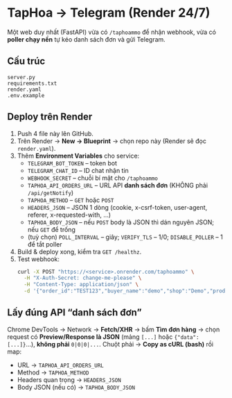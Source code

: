 
# TapHoa → Telegram (Render 24/7)

Một web duy nhất (FastAPI) vừa có `/taphoammo` để nhận webhook, vừa có **poller chạy nền** tự kéo danh sách đơn và gửi Telegram.

## Cấu trúc
```
server.py
requirements.txt
render.yaml
.env.example
```

## Deploy trên Render
1. Push 4 file này lên GitHub.
2. Trên Render → **New → Blueprint** → chọn repo này (Render sẽ đọc `render.yaml`).
3. Thêm **Environment Variables** cho service:
   - `TELEGRAM_BOT_TOKEN` – token bot
   - `TELEGRAM_CHAT_ID` – ID chat nhận tin
   - `WEBHOOK_SECRET` – chuỗi bí mật cho `/taphoammo`
   - `TAPHOA_API_ORDERS_URL` – URL API **danh sách đơn** (KHÔNG phải `/api/getNotify`)
   - `TAPHOA_METHOD` – `GET` hoặc `POST`
   - `HEADERS_JSON` – JSON 1 dòng (cookie, x-csrf-token, user-agent, referer, x-requested-with, ...)
   - `TAPHOA_BODY_JSON` – nếu `POST` body là JSON thì dán nguyên JSON; nếu `GET` để trống
   - (tuỳ chọn) `POLL_INTERVAL` – giây; `VERIFY_TLS` – 1/0; `DISABLE_POLLER` – 1 để tắt poller
4. Build & deploy xong, kiểm tra `GET /healthz`.
5. Test webhook:
   ```bash
   curl -X POST "https://<service>.onrender.com/taphoammo" \
     -H "X-Auth-Secret: change-me-please" \
     -H "Content-Type: application/json" \
     -d '{"order_id":"TEST123","buyer_name":"demo","shop":"Demo","product_name":"Mở khóa < 100","quantity":3,"price":1500,"total":4500,"status":"Tạm giữ","created_at":"2025-10-27 14:08"}'
   ```

## Lấy đúng API “danh sách đơn”
Chrome DevTools → Network → **Fetch/XHR** → bấm **Tìm đơn hàng** → chọn request có **Preview/Response là JSON** (mảng `[...]` hoặc `{"data":[...]}`…), **không phải** `0|0|0|...`. Chuột phải → **Copy as cURL (bash)** rồi map:
- URL → `TAPHOA_API_ORDERS_URL`
- Method → `TAPHOA_METHOD`
- Headers quan trọng → `HEADERS_JSON`
- Body JSON (nếu có) → `TAPHOA_BODY_JSON`
